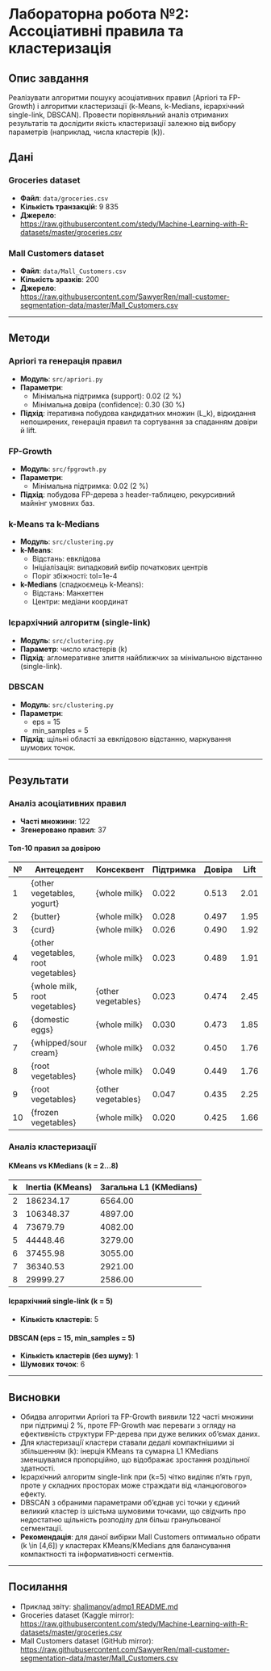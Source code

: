 # Лабораторна робота №2: Ассоціативні правила та кластеризація

## Опис завдання
Реалізувати алгоритми пошуку асоціативних правил (Apriori та FP-Growth) і алгоритми кластеризації (k-Means, k-Medians, ієрархічний single-link, DBSCAN). Провести порівняльний аналіз отриманих результатів та дослідити якість кластеризації залежно від вибору параметрів (наприклад, числа кластерів \(k\)).

## Дані

### Groceries dataset
- **Файл**: `data/groceries.csv`
- **Кількість транзакцій**: 9 835  
- **Джерело**:  
  https://raw.githubusercontent.com/stedy/Machine-Learning-with-R-datasets/master/groceries.csv

### Mall Customers dataset
- **Файл**: `data/Mall_Customers.csv`
- **Кількість зразків**: 200  
- **Джерело**:  
  https://raw.githubusercontent.com/SawyerRen/mall-customer-segmentation-data/master/Mall_Customers.csv

---

## Методи

### Apriori та генерація правил
- **Модуль**: `src/apriori.py`
- **Параметри**:  
  - Мінімальна підтримка (support): 0.02 (2 %)  
  - Мінімальна довіра (confidence): 0.30 (30 %)  
- **Підхід**: ітеративна побудова кандидатних множин \(L_k\), відкидання непоширених, генерація правил та сортування за спаданням довіри й lift.

### FP-Growth
- **Модуль**: `src/fpgrowth.py`
- **Параметри**:  
  - Мінімальна підтримка: 0.02 (2 %)  
- **Підхід**: побудова FP-дерева з header-таблицею, рекурсивний майнінг умовних баз.

### k-Means та k-Medians
- **Модуль**: `src/clustering.py`
- **k-Means**:  
  - Відстань: евклідова  
  - Ініціалізація: випадковий вибір початкових центрів  
  - Поріг збіжності: tol=1e-4  
- **k-Medians** (спадкоємець k-Means):  
  - Відстань: Манхеттен  
  - Центри: медіани координат  

### Ієрархічний алгоритм (single-link)
- **Модуль**: `src/clustering.py`
- **Параметр**: число кластерів \(k\)  
- **Підхід**: агломеративне злиття найближчих за мінімальною відстанню (single-link).

### DBSCAN
- **Модуль**: `src/clustering.py`
- **Параметри**:  
  - eps = 15  
  - min_samples = 5  
- **Підхід**: щільні області за евклідовою відстанню, маркування шумових точок.

---

## Результати

### Аналіз асоціативних правил
- **Часті множини**: 122  
- **Згенеровано правил**: 37  

#### Топ-10 правил за довірою

| №  | Антецедент                           | Консеквент       | Підтримка | Довіра  | Lift |
|----|--------------------------------------|------------------|-----------|---------|------|
| 1  | {other vegetables, yogurt}          | {whole milk}     | 0.022     | 0.513   | 2.01 |
| 2  | {butter}                            | {whole milk}     | 0.028     | 0.497   | 1.95 |
| 3  | {curd}                              | {whole milk}     | 0.026     | 0.490   | 1.92 |
| 4  | {other vegetables, root vegetables} | {whole milk}     | 0.023     | 0.489   | 1.91 |
| 5  | {whole milk, root vegetables}       | {other vegetables}| 0.023    | 0.474   | 2.45 |
| 6  | {domestic eggs}                     | {whole milk}     | 0.030     | 0.473   | 1.85 |
| 7  | {whipped/sour cream}                | {whole milk}     | 0.032     | 0.450   | 1.76 |
| 8  | {root vegetables}                   | {whole milk}     | 0.049     | 0.449   | 1.76 |
| 9  | {root vegetables}                   | {other vegetables}| 0.047    | 0.435   | 2.25 |
| 10 | {frozen vegetables}                 | {whole milk}     | 0.020     | 0.425   | 1.66 |

### Аналіз кластеризації

#### KMeans vs KMedians (k = 2…8)

| k | Inertia (KMeans) | Загальна L1 (KMedians) |
|---|------------------|------------------------|
| 2 | 186234.17        | 6564.00                |
| 3 | 106348.37        | 4897.00                |
| 4 | 73679.79         | 4082.00                |
| 5 | 44448.46         | 3279.00                |
| 6 | 37455.98         | 3055.00                |
| 7 | 36340.53         | 2921.00                |
| 8 | 29999.27         | 2586.00                |

#### Ієрархічний single-link (k = 5)
- **Кількість кластерів**: 5  

#### DBSCAN (eps = 15, min_samples = 5)
- **Кількість кластерів (без шуму)**: 1  
- **Шумових точок**: 6  

---

## Висновки
- Обидва алгоритми Apriori та FP-Growth виявили 122 часті множини при підтримці 2 %, проте FP-Growth має переваги з огляду на ефективність структури FP-дерева при дуже великих об’ємах даних.  
- Для кластеризації кластери ставали дедалі компактнішими зі збільшенням \(k\): інерція KMeans та сумарна L1 KMedians зменшувалися пропорційно, що відображає зростання роздільної здатності.  
- Ієрархічний алгоритм single-link при \(k=5\) чітко виділяє п’ять груп, проте у складних просторах може страждати від «ланцюгового» ефекту.  
- DBSCAN з обраними параметрами об’єднав усі точки у єдиний великий кластер із шістьма шумовими точками, що свідчить про недостатню щільність розподілу для більш гранульованої сегментації.  
- **Рекомендація**: для даної вибірки Mall Customers оптимально обрати \(k \in [4,6]\) у кластерах KMeans/KMedians для балансування компактності та інформативності сегментів.

---

## Посилання
- Приклад звіту: [shalimanov/admp1 README.md](https://github.com/shalimanov/admp1/blob/master/README.md)  
- Groceries dataset (Kaggle mirror): https://raw.githubusercontent.com/stedy/Machine-Learning-with-R-datasets/master/groceries.csv  
- Mall Customers dataset (GitHub mirror): https://raw.githubusercontent.com/SawyerRen/mall-customer-segmentation-data/master/Mall_Customers.csv  
